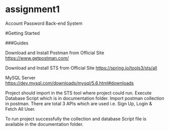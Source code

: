 # assignment1
Account Password Back-end System

#Getting Started

###Guides

Download and Install Postman from Official Site 
https://www.getpostman.com/

Download and Install STS from Official Site
https://spring.io/tools3/sts/all

MySQL Server 
https://dev.mysql.com/downloads/mysql/5.6.html#downloads


Project should import in the STS tool where project could run.
Execute Database Script which is in documentation folder.
Import postman collection in postman. There are total 3 APIs which are used i.e. Sign Up, Login & Fetch All User.

To run project successfully the collection and database Script file is available in the documentation folder.
